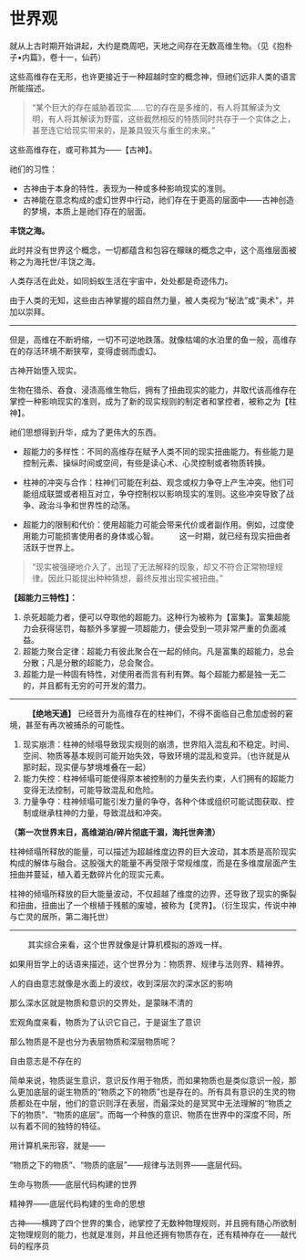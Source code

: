 # 世界观

就从上古时期开始讲起，大约是商周吧，天地之间存在无数高维生物。（见《抱朴子•内篇》，卷十一，仙药）

这些高维存在无形，也许更接近于一种超越时空的概念神，但祂们远非人类的语言所能描述。

> “某个巨大的存在威胁着现实......它的存在是多维的，有人将其解读为文明，有人将其解读为野蛮，这些截然相反的特质同时共存于一个实体之上，甚至连它给现实带来的，是兼具毁灭与重生的未来。”

这些高维存在，或可称其为——【古神】。

祂们的习性：

* 古神由于本身的特性，表现为一种或多种影响现实的准则。
* 古神能在意念构成的虚幻世界中行动，祂们存在于更高的层面中——古神创造的梦境，本质上是祂们存在的层面。

**丰饶之海。**

此时并没有世界这个概念，一切都蕴含和包容在矇昧的概念之中，这个高维层面被称之为海托世/丰饶之海。

人类存活在此处，如同蚂蚁生活在宇宙中，处处都是奇迹伟力。

由于人类的无知，这些由古神掌握的超自然力量，被人类视为“秘法”或“奥术”，并加以崇拜。

***


但是，高维在不断坍缩，一切不可逆地跌落。就像枯竭的水泊里的鱼一般，高维存在的存活环境不断狭窄，变得虚弱而虚幻。

古神开始堕入现实。

生物在猎杀、吞食、浸渍高维生物后，拥有了扭曲现实的能力，并取代该高维存在掌控一种影响现实的准则，成为了新的现实规则的制定者和掌控者，被称之为【柱神】。

祂们思想得到升华，成为了更伟大的东西。

* 超能力的多样性：不同的高维存在赋予人类不同的现实扭曲能力。有些能力是控制元素、操纵时间或空间，有些是读心术、心灵控制或者物质转换。

* 柱神的冲突与合作：柱神们可能在利益、观念或权力争夺上产生冲突。他们可能组成联盟或者相互对立，争夺控制权以影响现实的准则。这些冲突导致了战争、政治斗争和世界性的动荡。

* 超能力的限制和代价：使用超能力可能会带来代价或者副作用。例如，过度使用能力可能损害使用者的身体或心智。
　　
这一时期，就已经有现实扭曲者活跃于世界上。
>“现实被强硬地介入了，出现了无法解释的现象，却又不符合正常物理规律。因此只能提出种种猜想，最终反推出现实被扭曲。”

**【超能力三特性】：**
1. 杀死超能力者，便可以夺取他的超能力。这种行为被称为【富集】。富集超能力会获得惩罚，每额外多掌握一项超能力，便会受到一项非常严重的负面减益。
2. 超能力聚合定律：超能力有彼此聚合在一起的倾向。凡是富集的超能力，总会分散；凡是分散的超能力，总会聚合。
3. 超能力是一种固有特性，对使用者而言有利有弊。每个超能力都是独一无二的，并且都有无穷的可开发的潜力。

***
　　
**【绝地天通】**
已经晋升为高维存在的柱神们，不得不面临自己愈加虚弱的窘境，甚至有再次被捕杀的可能性。

1. 现实崩溃：柱神的倾塌导致现实规则的崩溃，世界陷入混乱和不稳定。时间、空间、物质等基本规则可能开始失效，导致环境的混乱和变异。（也许就是从那时起，现实便与梦境堆叠在一起）
2. 能力失控：柱神倾塌可能使得原本被控制的力量失去约束，人们拥有的超能力变得无法控制，可能导致混乱和危险。
3. 力量争夺：柱神倾塌可能引发力量的争夺，各种个体或组织可能试图获取、控制或继承柱神的力量，导致混战和冲突。

**（第一次世界末日，高维湖泊/碎片彻底干涸，海托世奔溃）**

柱神倾塌所释放的能量，可以描述为超越维度边界的巨大波动，其本质是高阶现实构成的解体与融合。这股强大的能量不再受限于常规维度，而是在多维度层面产生扭曲并蔓延，植入着无数碎片化的现实元素。

柱神的倾塌所释放的巨大能量波动，不仅超越了维度的边界，还导致了现实的撕裂和扭曲，扭曲出了一个根植于残骸的废墟，被称为【灵界】。（衍生现实，传说中神与亡灵的居所，第二海托世）

***
　　
其实综合来看，这个世界就像是计算机模拟的游戏一样。

如果用哲学上的话语来描述，这个世界分为：物质界、规律与法则界、精神界。

人的自由意志就像是水面上的波纹，收到深层次的深水区的影响

那么深水区就是物质和意识的交界处，是蒙昧不清的

宏观角度来看，物质为了认识它自己，于是诞生了意识

那么物质是不是也分为表层物质和深层物质呢？

自由意志是不存在的

简单来说，物质诞生意识，意识反作用于物质，而如果物质也是类似意识一般，那么更加底层的诞生物质的“物质之下的物质”也是存在的。所有具有意识的生灵的物质都处在中层，他们的意识则浮在表层，而最深处的是冥冥中无法理解的“物质之下的物质”、“物质的底层”。而每一个种族的意识、物质在世界中的深度不同，所以有着不同的独特的特征。

用计算机来形容，就是——

“物质之下的物质”、“物质的底层”——规律与法则界——底层代码。

生命与物质——底层代码构建的世界

精神界——底层代码构建的生命的思想

古神——横跨了四个世界的集合，祂掌控了无数种物理规则，并且拥有随心所欲制定物理规则的能力，也就是准则，并且他还拥有物质存在，还有精神存在——敲代码的程序员
